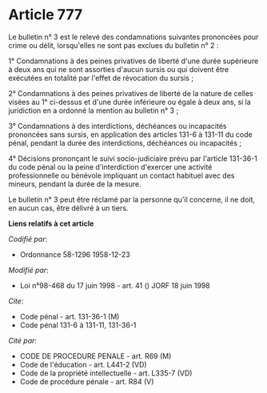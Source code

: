 # Article 777

Le bulletin n° 3 est le relevé des condamnations suivantes prononcées pour crime ou délit, lorsqu'elles ne sont pas exclues
du bulletin n° 2 :

1° Condamnations à des peines privatives de liberté d'une durée supérieure à deux ans qui ne sont assorties d'aucun sursis ou
qui doivent être exécutées en totalité par l'effet de révocation du sursis ;

2° Condamnations à des peines privatives de liberté de la nature de celles visées au 1° ci-dessus et d'une durée inférieure
ou égale à deux ans, si la juridiction en a ordonné la mention au bulletin n° 3 ;

3° Condamnations à des interdictions, déchéances ou incapacités prononcées sans sursis, en application des articles 131-6 à
131-11 du code pénal, pendant la durée des interdictions, déchéances ou incapacités ;

4° Décisions prononçant le suivi socio-judiciaire prévu par l'article 131-36-1 du code pénal ou la peine d'interdiction
d'exercer une activité professionnelle ou bénévole impliquant un contact habituel avec des mineurs, pendant la durée de la
mesure.

Le bulletin n° 3 peut être réclamé par la personne qu'il concerne, il ne doit, en aucun cas, être délivré à un tiers.

**Liens relatifs à cet article**

_Codifié par_:

  - Ordonnance 58-1296 1958-12-23

_Modifié par_:

  - Loi n°98-468 du 17 juin 1998 - art. 41 () JORF 18 juin 1998

_Cite_:

  - Code pénal - art. 131-36-1 (M)
  - Code pénal 131-6 à 131-11, 131-36-1

_Cité par_:

  - CODE DE PROCEDURE PENALE - art. R69 (M)
  - Code de l'éducation - art. L441-2 (VD)
  - Code de la propriété intellectuelle - art. L335-7 (VD)
  - Code de procédure pénale - art. R84 (V)
